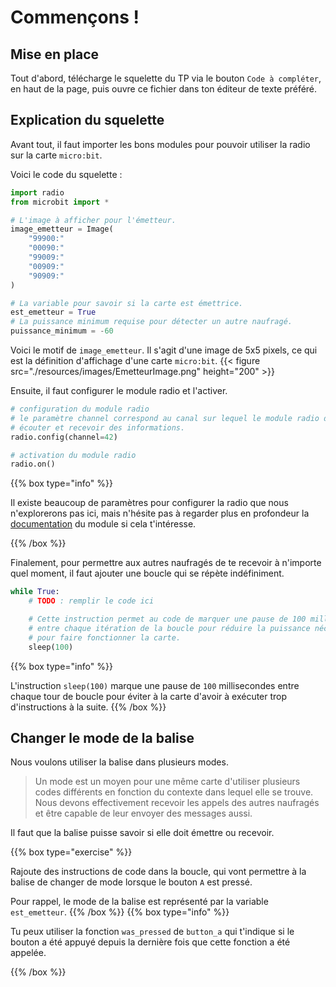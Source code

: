 # Commençons !

## Mise en place
Tout d'abord, télécharge le squelette du TP via le bouton `Code à compléter`,
en haut de la page, puis ouvre ce fichier dans ton éditeur de texte préféré.

## Explication du squelette

Avant tout, il faut importer les bons modules pour pouvoir utiliser la
radio sur la carte `micro:bit`.

Voici le code du squelette :
```python
import radio
from microbit import *

# L'image à afficher pour l'émetteur.
image_emetteur = Image(
    "99900:"
    "00090:"
    "99009:"
    "00909:"
    "90909:"
)

# La variable pour savoir si la carte est émettrice.
est_emetteur = True
# La puissance minimum requise pour détecter un autre naufragé.
puissance_minimum = -60
```

Voici le motif de `image_emetteur`. Il s'agit d'une image de 5x5 pixels,
ce qui est la définition d'affichage d'une carte `micro:bit`.
{{< figure src="./resources/images/EmetteurImage.png" height="200" >}}

Ensuite, il faut configurer le module radio et l'activer.

```python
# configuration du module radio
# le paramètre channel correspond au canal sur lequel le module radio doit
# écouter et recevoir des informations.
radio.config(channel=42)

# activation du module radio
radio.on()
```

{{% box type="info" %}}

Il existe beaucoup de paramètres pour configurer la radio que nous
n'explorerons pas ici, mais n'hésite pas à regarder plus en profondeur la
[documentation](https://microbit-micropython.readthedocs.io/en/v1.0.1/radio.html#radio.config)
du module si cela t'intéresse.

{{% /box %}}

Finalement, pour permettre aux autres naufragés de te recevoir à
n'importe quel moment, il faut ajouter une boucle qui se répète indéfiniment.

```python
while True:
    # TODO : remplir le code ici

    # Cette instruction permet au code de marquer une pause de 100 millisecondes
    # entre chaque itération de la boucle pour réduire la puissance nécessaire
    # pour faire fonctionner la carte.
    sleep(100)
```

{{% box type="info" %}}

L'instruction `sleep(100)` marque une pause de `100` millisecondes entre chaque
tour de boucle pour éviter à la carte d'avoir à exécuter trop d'instructions à
la suite.
{{% /box %}}

## Changer le mode de la balise
Nous voulons utiliser la balise dans plusieurs modes.
> Un mode est un moyen pour une même carte d'utiliser plusieurs codes
> différents en fonction du contexte dans lequel elle se trouve.  
> Nous devons effectivement recevoir les appels des autres naufragés et 
> être capable de leur envoyer des messages aussi.

Il faut que la balise puisse savoir si elle doit émettre ou recevoir.

{{% box type="exercise" %}}

Rajoute des instructions de code dans la boucle, qui vont permettre à la balise de changer de mode lorsque le bouton `A`
est pressé.

Pour rappel, le mode de la balise est représenté par la variable
`est_emetteur`.
{{% /box %}}
{{% box type="info" %}}

Tu peux utiliser la fonction `was_pressed` de `button_a` qui
t'indique si le bouton a été appuyé depuis la dernière fois que cette fonction
a été appelée.

{{% /box %}}


